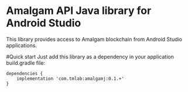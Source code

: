 # Amalgam API Java library for Android Studio
This library provides access to Amalgam blockchain from Android Studio applications.

#Quick start
Just add this library as a dependency in your application build.gradle file:
```
dependencies {
    implementation 'com.tmlab:amalgamj:0.1.+'
}
```
